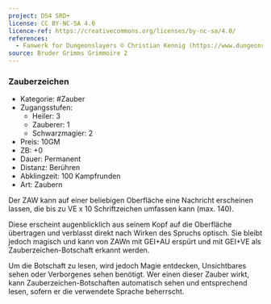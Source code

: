 ```yaml
---
project: DS4 SRD+
license: CC BY-NC-SA 4.0
licence-ref: https://creativecommons.org/licenses/by-nc-sa/4.0/
references: 
  - Fanwerk for Dungeonslayers © Christian Kennig (https://www.dungeonslayers.net/)
source: Bruder Grimms Grimmoire 2
---
```


### Zauberzeichen

- Kategorie: #Zauber
- Zugangsstufen:
  - Heiler: 3
  - Zauberer: 1
  - Schwarzmagier: 2
- Preis: 10GM
- ZB: +0
- Dauer: Permanent
- Distanz: Berühren
- Abklingzeit: 100 Kampfrunden
- Art: Zaubern

Der ZAW kann auf einer beliebigen Oberfläche eine Nachricht erscheinen lassen, die bis zu VE x 10 Schriftzeichen umfassen kann (max. 140).

Diese erscheint augenblicklich aus seinem Kopf auf die Oberfläche übertragen und verblasst direkt nach Wirken des Spruchs optisch. Sie bleibt jedoch magisch und kann von ZAWn mit GEI+AU erspürt und mit GEI+VE als Zauberzeichen-Botschaft erkannt werden.

Um die Botschaft zu lesen, wird jedoch Magie entdecken, Unsichtbares sehen oder Verborgenes sehen benötigt. Wer einen dieser Zauber wirkt, kann Zauberzeichen-Botschaften automatisch sehen und entsprechend lesen, sofern er die verwendete Sprache beherrscht.

